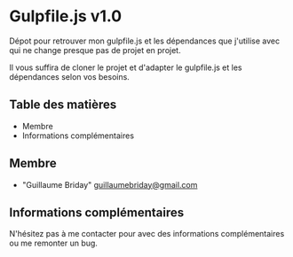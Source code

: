 # Gulpfile.js v1.0

Dépot pour retrouver mon gulpfile.js et les dépendances que j'utilise avec qui ne change presque pas de projet en projet.

Il vous suffira de cloner le projet et d'adapter le gulpfile.js et les dépendances selon vos besoins.


## Table des matières

* Membre
* Informations complémentaires

## Membre

* "Guillaume Briday" <guillaumebriday@gmail.com>

## Informations complémentaires

N'hésitez pas à me contacter pour avec des informations complémentaires ou me remonter un bug.
